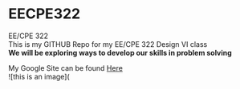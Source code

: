 # EECPE322
EE/CPE 322  
This is my GITHUB Repo for my EE/CPE 322 Design VI class  
**We will be exploring ways to develop our skills in problem solving**  

My Google Site can be found [Here](https://sites.google.com/view/eecpe322nathanmolinari/home)  
![this is an image](
